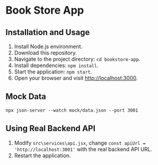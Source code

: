 # Book Store App

## Installation and Usage

1. Install Node.js environment.
2. Download this repository.
3. Navigate to the project directory: `cd bookstore-app`.
4. Install dependencies: `npm install`.
5. Start the application: `npm start`.
6. Open your browser and visit [http://localhost:3000](http://localhost:3000/).

## Mock Data

```
npx json-server --watch mock/data.json --port 3001
```

## Using Real Backend API

1. Modify `src\services\api.jsx`, change `const apiUrl = 'http://localhost:3001'` with the real backend API URL.
2. Restart the application.
